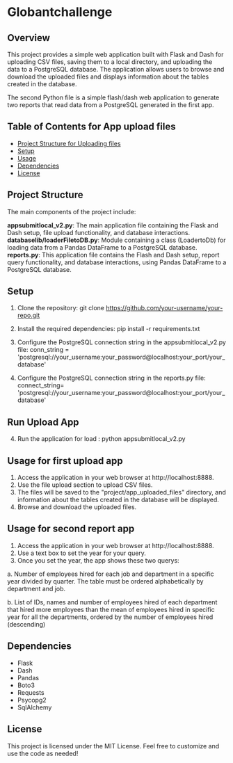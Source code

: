 ﻿# Globantchallenge

## Overview

This project provides a simple web application built with Flask and Dash for uploading CSV files, saving them to a local directory, and uploading the data to a PostgreSQL database. The application allows users to browse and download the uploaded files and displays information about the tables created in the database.

The second Python file is a simple flash/dash web application  to generate two reports that read data from a PostgreSQL generated in the first app.


## Table of Contents for App upload files
+ [Project Structure for Uploading files](https://github.com/cvillarr123/globantchallenge/blob/main/README.md#project-structure)
+ [Setup](https://github.com/cvillarr123/globantchallenge/blob/main/README.md#setup)
+ [Usage](https://github.com/cvillarr123/globantchallenge/blob/main/README.md#usage)
+ [Dependencies](https://github.com/cvillarr123/globantchallenge/blob/main/README.md#dependencies)
+ [License](https://github.com/cvillarr123/globantchallenge/blob/main/README.md#license)

## Project Structure

The main components of the project include:

**appsubmitlocal_v2.py**: The main application file containing the Flask and Dash setup, file upload functionality, and database interactions.
**databaselib/loaderFiletoDB.py**: Module containing a class (LoadertoDb) for loading data from a Pandas DataFrame to a PostgreSQL database.
**reports.py**: This application file contains the Flash and Dash setup, report query functionality, and database interactions, using Pandas DataFrame to a PostgreSQL database.

## Setup

1.  Clone the repository:
git clone https://github.com/your-username/your-repo.git

2.  Install the required dependencies:
pip install -r requirements.txt

3.  Configure the PostgreSQL connection string in the appsubmitlocal_v2.py file:
conn_string = 'postgresql://your_username:your_password@localhost:your_port/your_database'

4.  Configure the PostgreSQL connection string in the reports.py file:
connect_string= 'postgresql://your_username:your_password@localhost:your_port/your_database'

## Run Upload App

4.  Run the application for load :
python appsubmitlocal_v2.py

## Usage for first upload app

1.  Access the application in your web browser at http://localhost:8888.
2.  Use the file upload section to upload CSV files.
3.  The files will be saved to the "project/app_uploaded_files" directory, and information about the tables created in the database will be displayed.
4.  Browse and download the uploaded files.

## Usage for second report app

1.  Access the application in your web browser at http://localhost:8888.
2.  Use a text box to set the year for your query.
3.  Once you set the year, the app shows these two querys:
   
  a. Number of employees hired for each job and department in a specific year divided by quarter. The table must be ordered alphabetically by department and job.

  b. List of IDs, names and number of employees hired of each department that hired more employees than the mean of employees hired in specific year for all the departments, ordered by the number of employees hired (descending)


## Dependencies

+ Flask
+ Dash
+ Pandas
+ Boto3
+ Requests
+ Psycopg2
+ SqlAlchemy

## License

This project is licensed under the MIT License.
Feel free to customize and use the code as needed!
